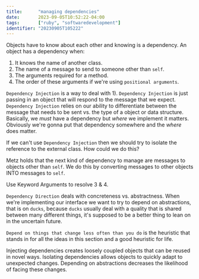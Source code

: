 ```yaml
---
title:      "managing dependencies"
date:       2023-09-05T10:52:22-04:00
tags:       ["ruby", "softwaredevelopment"]
identifier: "20230905T105222"
---
```


Objects have to know about each other and knowing is a dependency. An object has a dependency when:

1. It knows the name of another class.
2. The name of a message to send to someone other than `self`.
3. The arguments required for a method.
4. The order of these arguments if we're using `positional arguments`.

`Dependency Injection` is a way to deal with 1). `Dependency
Injection` is just passing in an object that will respond to the
message that we expect. `Dependency Injection` relies on our ability
to differentiate between the message that needs to be sent vs. the
type of a object or data structure. Basically, we *must* have a
dependency but *where* we implement it matters. Obviously we're gonna
put that dependency somewhere and the *where* does matter. 

If we can't use `Dependency Injection` then we should try to isolate the reference to the external class. How could we do this?

Metz holds that the next kind of dependency to manage are messages to
objects other than `self`. We do this by converting messages to other
objects INTO messages to `self`. 

Use Keyword Arguments to resolve 3 & 4.

`Dependency Direction` deals with concreteness vs. abstractness. When
we're implementing our interface we want to try to depend on
abstractions, that is on `ducks`, because `ducks` usually deal with a
quality that is shared between many different things, it's supposed to
be a better thing to lean on in the uncertain future. 

`Depend on things that change less often than you do` is the heuristic
that stands in for all the ideas in this section and a good heuristic
for life.

Injecting dependencies creates loosely coupled objects that can be
reused in novel ways. Isolating dependencies allows objects to quickly
adapt to unexpected changes. Depending on abstractions decreases the likelihood of facing these changes.
